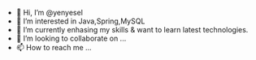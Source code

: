 - 👋 Hi, I’m @yenyesel
- 👀 I’m interested in Java,Spring,MySQL
- 🌱 I’m currently enhasing my skills & want to learn latest technologies.
- 💞️ I’m looking to collaborate on ...
- 📫 How to reach me ...

<!---
yenyesel/yenyesel is a ✨ special ✨ repository because its `README.md` (this file) appears on your GitHub profile.
You can click the Preview link to take a look at your changes.
--->
